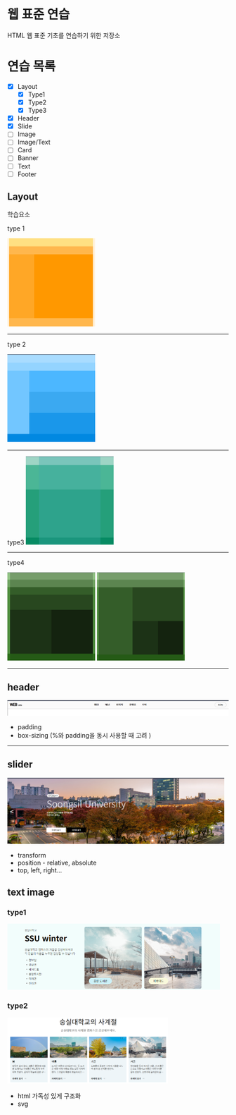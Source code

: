 # 웹 표준 연습
  HTML 웹 표준 기초를 연습하기 위한 저장소

# 연습 목록

- [x] Layout
  - [x] Type1
  - [x] Type2
  - [x] Type3
- [x] Header
- [x] Slide
- [ ] Image
- [ ] Image/Text
- [ ] Card
- [ ] Banner
- [ ] Text
- [ ] Footer

## Layout
학습요소

type 1

  <img src="./layoutType/typeImg/image-1.png" width="200" height="200"/>

 --------------------
 
type 2

  <img src="./layoutType/typeImg/image-2.png" width="200" height="200"/>  

 --------------------------

type3
  <img src="./layoutType/typeImg/image-3.png" width="200" height="200"/>  

--------------------------

type4

  <img src="./layoutType/typeImg/image-4_0.png" width="200" height="200" style="display : inline"/>  <img src="./layoutType/typeImg/image-4_1.png" width="200" height="200" style="display : inline"/>  

--------------------

## header

<img src="./headerType/image/image.png" style="display : inline"/>

 - padding
 - box-sizing (%와 padding을 동시 사용할 때 고려 )


 ----------------------

 ## slider

 <img src="./sliderType/image/image.png" height="150" style="display : inline"/>

 - transform
 - position - relative, absolute
 - top, left, right...

## text image

 ### type1

 <img src="./imgTextType/image/image.png" height="150" style="display : inline"/>

 ### type2
 <img src="./imgTextType/image/image2.png" height="150" style="display : inline"/>

 - html 가독성 있게 구조화
 - svg